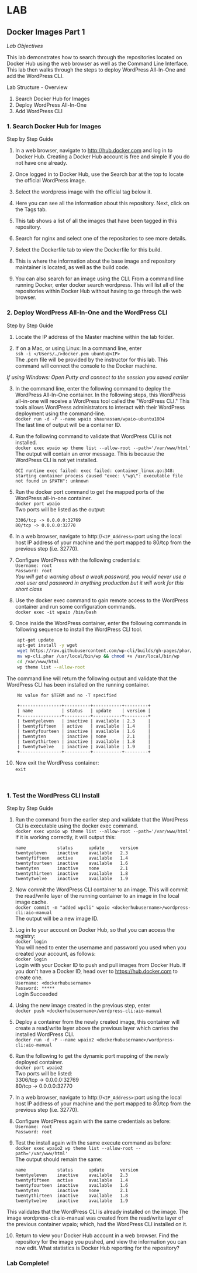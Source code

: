 # LAB
## Docker Images Part 1
*Lab Objectives*

This lab demonstrates how to search through the repositories located on Docker Hub using the web browser as well as the Command Line Interface. This lab then walks through the steps to deploy WordPress All-In-One and add the WordPress CLI.

Lab Structure - Overview
1.	Search Docker Hub for Images
2.	Deploy WordPress All-In-One
3.	Add WordPress CLI

 
### 1. Search Docker Hub for Images
Step by Step Guide
1.	In a web browser, navigate to http://hub.docker.com and log in to Docker Hub. Creating a Docker Hub account is free and simple if you do not have one already.

2.	Once logged in to Docker Hub, use the Search bar at the top to locate the official WordPress image.

3.	Select the wordpress image with the official tag below it.

4.	Here you can see all the information about this repository. Next, click on the Tags tab.

5.	This tab shows a list of all the images that have been tagged in this repository.

6.	Search for nginx and select one of the repositories to see more details.

7.	Select the Dockerfile tab to view the Dockerfile for this build.

8.	This is where the information about the base image and repository maintainer is located, as well as the build code.

9.	You can also search for an image using the CLI. From a command line running Docker, enter 
docker search wordpress. This will list all of the repositories within Docker Hub without having to go through the web browser.

### 2. Deploy WordPress All-In-One and the WordPress CLI
Step by Step Guide
1.	Locate the IP address of the Master machine within the lab folder.

2.	If on a Mac, or using Linux:
In a command line, enter  
`ssh -i </Users/…/>docker.pem ubuntu@<IP>`  
The .pem file will be provided by the instructor for this lab. This command will connect the console to the Docker machine.

*If using Windows: Open Putty and connect to the session you saved earlier*


3.	In the command line, enter the following command to deploy the WordPress All-In-One container. In the following steps, this WordPress all-in-one will receive a WordPress tool called the "WordPress CLI." This tools allows WordPress administrators to interact with their WordPress deployment using the command-line.  
    `docker run -d -P --name wpaio shaunassam/wpaio-ubuntu1804`  
The last line of output will be a container ID.  

4.	Run the following command to validate that WordPress CLI is not installed.  
    `docker exec wpaio wp theme list --allow-root --path='/var/www/html'`  
The output will contain an error message. This is because the WordPress CLI is not yet installed.  
    ```
    OCI runtime exec failed: exec failed: container_linux.go:348: starting container process caused "exec: \"wp\": executable file not found in $PATH": unknown
    ```

5.	Run the docker port command to get the mapped ports of the WordPress all-in-one container.  
    `docker port wpaio `  
Two ports will be listed as the output:  
    ```
    3306/tcp -> 0.0.0.0:32769  
    80/tcp -> 0.0.0.0:32770  
    ```

6.	In a web browser, navigate to http://`<IP_Address>`:port using the local host IP address of your machine and the port mapped to 80/tcp from the previous step (i.e. 32770).

7.	Configure WordPress with the following credentials:  
    `Username: root`  
    `Password: root`  
    *You will get a warning about a weak password, you would never use a root user and password in anything production but it will work for this short class*

8.	Use the docker exec command to gain remote access to the WordPress container and run some configuration commands.  
    `docker exec -it wpaio /bin/bash`

9.	Once inside the WordPress container, enter the following commands in following sequence to install the WordPress CLI tool.  
```sh
    apt-get update  
    apt-get install -y wget
    wget https://raw.githubusercontent.com/wp-cli/builds/gh-pages/phar/wp-cli.phar  
    mv wp-cli.phar /usr/local/bin/wp && chmod +x /usr/local/bin/wp  
    cd /var/www/html  
    wp theme list --allow-root  
```

The command line will return the following output and validate that the WordPress CLI has been installed on the running container.  
    
```
    No value for $TERM and no -T specified   
    
    +----------------+----------+-----------+---------+
    | name           | status   | update    | version |
    +----------------+----------+-----------+---------+
    | twentyeleven   | inactive | available | 2.3     |
    | twentyfifteen  | active   | available | 1.4     |
    | twentyfourteen | inactive | available | 1.6     |
    | twentyten      | inactive | none      | 2.1     |
    | twentythirteen | inactive | available | 1.8     |
    | twentytwelve   | inactive | available | 1.9     |
    +----------------+----------+-----------+---------+
```

10.	Now exit the WordPress container:  
    `exit`

 
### 1. Test the WordPress CLI Install
Step by Step Guide
1.	Run the command from the earlier step and validate that the WordPress CLI is executable using the docker exec command.  
    `docker exec wpaio wp theme list --allow-root --path='/var/www/html'`  
If it is working correctly, it will output this:  
    ```
    name            status      update      version
    twentyeleven    inactive    available   2.3
    twentyfifteen   active      available	1.4
    twentyfourteen	inactive	available	1.6
    twentyten       inactive	none        2.1
    twentythirteen	inactive	available	1.8
    twentytwelve	inactive	available	1.9
    ```

2.	Now commit the WordPress CLI container to an image. This will commit the read/write layer of the running container to an image in the local image cache.  
    `docker commit -m "added wpcli" wpaio <dockerhubusername>/wordpress-cli:aio-manual`  
The output will be a new image ID.

3. 	Log in to your account on Docker Hub, so that you can access the registry:  
    `docker login`  
You will need to enter the username and password you used when you created your account, as follows:  
    `docker login`  
Login with your Docker ID to push and pull images from Docker Hub. If you don't have a Docker ID, head over to https://hub.docker.com to create one.  
    `Username: <dockerhubusername>`  
    `Password: *****`  
Login Succeeded

4.	Using the new image created in the previous step, enter  
    `docker push <dockerhubusername>/wordpress-cli:aio-manual`

5.	Deploy a container from the newly created image, this container will create a read/write layer above the previous layer which carries the installed WordPress CLI.  
    `docker run -d -P --name wpaio2 <dockerhubusername>/wordpress-cli:aio-manual  `

6.	Run the following to get the dynamic port mapping of the newly deployed container.   
    `docker port wpaio2`  
Two ports will be listed:  
3306/tcp -> 0.0.0.0:32769  
80/tcp -> 0.0.0.0:32770

7.	In a web browser, navigate to http://`<IP_Address>`:port using the local host IP address of your machine and the port mapped to 80/tcp from the previous step (i.e. 32770).

8.	Configure WordPress again with the same credentials as before:  
    `Username: root`  
    `Password: root`  

9.	Test the install again with the same execute command as before:  
    `docker exec wpaio2 wp theme list --allow-root --path='/var/www/html'`  
The output should remain the same:  
    ```
    name            status	    update	    version
    twentyeleven	inactive	available	2.3
    twentyfifteen	active      available	1.4
    twentyfourteen	inactive	available	1.6
    twentyten	    inactive	none      	2.1
    twentythirteen	inactive	available	1.8
    twentytwelve	inactive	available	1.9
    ```
This validates that the WordPress CLI is already installed on the image. The image wordpress-cli:aio-manual was created from the read/write layer of the previous container wpaio; which, had the WordPress CLI installed on it. 

10.	Return to view your Docker Hub account in a web browser. Find the repository for the image you pushed, and view the information you can now edit. What statistics is Docker Hub reporting for the repository?

### Lab Complete!

<!-- 
LastTested: 2018-09-28
OS: Ubuntu 18.04
DockerVersion: 18.06.1-ce, build e68fc7a
-->
